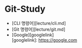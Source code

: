 # Git-Study

- [CLI 명령어][lecture/cli.md]  
- [Git 명령어][lecture/git.md]
- [Google][googlelink]  
[googlelink]: https://google.com